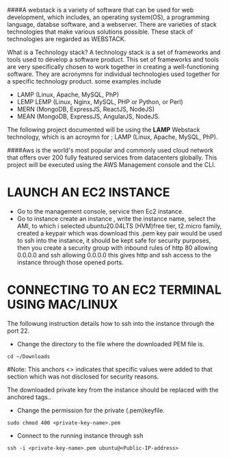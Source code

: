 ####A webstack is a variety of software that can be used for web development, 
which includes, an operating system(OS), a programming language, databse software,
and a webserver.
There are varieties of stack technologies that make various solutions possible.
These stack of technologies are regarded as WEBSTACK. 

What is a Technology stack? A technology stack is a set of frameworks and tools used to develop a software product.
This set of frameworks and tools are very specifically chosen to work together in creating a well-functioning software. 
They are acronymns for individual technologies used together for a specific technology product. 
some examples include

* LAMP (Linux, Apache, MySQL, PhP)
* LEMP LEMP (Linux, Nginx, MySQL, PHP or Python, or Perl)
* MERN (MongoDB, ExpressJS, ReactJS, NodeJS)
* MEAN (MongoDB, ExpressJS, AngularJS, NodeJS.

The following project documented will be using the **LAMP** Webstack technology,
which is an acroymn for ; LAMP (Linux, Apache, MySQL, PhP).

####Aws is the world's most popular and commonly used cloud network that offers
over 200 fully featured services from datacenters globally.
This project will be executed using the AWS Management console and the CLI.

# LAUNCH AN EC2 INSTANCE #
- Go to the management console, service then Ec2 instance.
- Go to instance create an instance , write the instance name, select the AMI, 
to which i selected ubuntu20.04LTS (HVM)free tier, t2.micro family, created a keypair which was 
download this .pem key pair would be used to ssh into the instance, it should be kept safe 
for security purposes, then you create a security group with inbound rules of http 80 allowing 
0.0.0.0 and ssh allowing 0.0.0.0 this gives http and ssh access to the instance through
those opened ports.

# CONNECTING TO AN EC2 TERMINAL USING MAC/LINUX #
The followung instruction details how to ssh into the instance through the port 22.

* Change the directory to the file where the downloaded PEM file is.
```ls
cd ~/Downloads
```
#Note: This anchors <> indicates that specific values were added to that section which 
was not disclosed for security reasons.

The downloaded private key from the instance should be replaced with
the anchored tags.. 

* Change the permission for the private (.pem)keyfile.
```ls
sudo chmod 400 <private-key-name>.pem
```
* Connect to the running instance through ssh 

``` ls
ssh -i <private-key-name>.pem ubuntu@<Public-IP-address>
```







  
 
